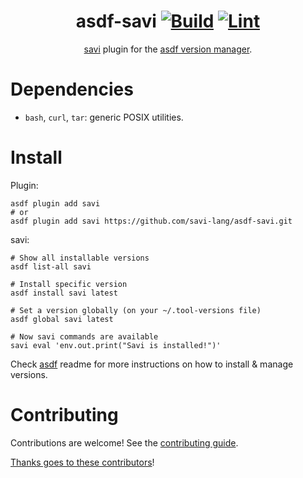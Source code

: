 <div align="center">

# asdf-savi [![Build](https://github.com/savi-lang/asdf-savi/actions/workflows/build.yml/badge.svg)](https://github.com/savi-lang/asdf-savi/actions/workflows/build.yml) [![Lint](https://github.com/savi-lang/asdf-savi/actions/workflows/lint.yml/badge.svg)](https://github.com/savi-lang/asdf-savi/actions/workflows/lint.yml)


[savi](https://github.com/savi-lang/savi) plugin for the [asdf version manager](https://asdf-vm.com).

</div>

# Dependencies

- `bash`, `curl`, `tar`: generic POSIX utilities.

# Install

Plugin:

```shell
asdf plugin add savi
# or
asdf plugin add savi https://github.com/savi-lang/asdf-savi.git
```

savi:

```shell
# Show all installable versions
asdf list-all savi

# Install specific version
asdf install savi latest

# Set a version globally (on your ~/.tool-versions file)
asdf global savi latest

# Now savi commands are available
savi eval 'env.out.print("Savi is installed!")'
```

Check [asdf](https://github.com/asdf-vm/asdf) readme for more instructions on how to
install & manage versions.

# Contributing

Contributions are welcome! See the [contributing guide](contributing.md).

[Thanks goes to these contributors](https://github.com/savi-lang/asdf-savi/graphs/contributors)!
